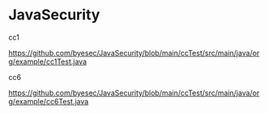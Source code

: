 # JavaSecurity

cc1

https://github.com/byesec/JavaSecurity/blob/main/ccTest/src/main/java/org/example/cc1Test.java

cc6

https://github.com/byesec/JavaSecurity/blob/main/ccTest/src/main/java/org/example/cc6Test.java